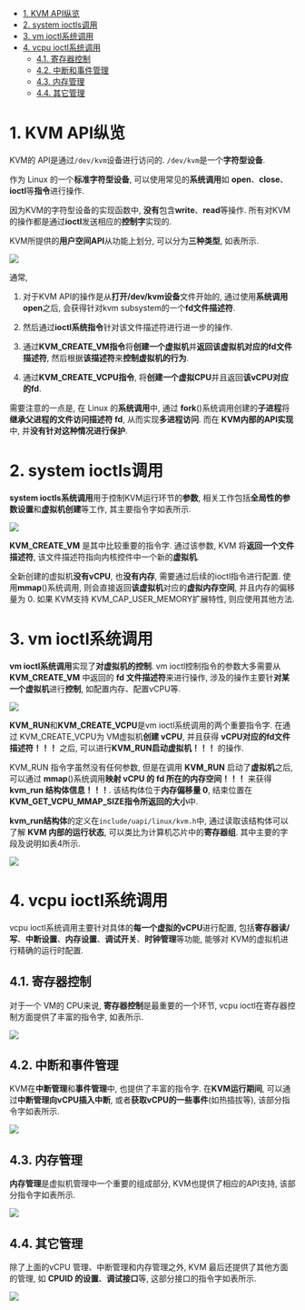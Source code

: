 
<!-- @import "[TOC]" {cmd="toc" depthFrom=1 depthTo=6 orderedList=false} -->

<!-- code_chunk_output -->

- [1. KVM API纵览](#1-kvm-api纵览)
- [2. system ioctls调用](#2-system-ioctls调用)
- [3. vm ioctl系统调用](#3-vm-ioctl系统调用)
- [4. vcpu ioctl系统调用](#4-vcpu-ioctl系统调用)
  - [4.1. 寄存器控制](#41-寄存器控制)
  - [4.2. 中断和事件管理](#42-中断和事件管理)
  - [4.3. 内存管理](#43-内存管理)
  - [4.4. 其它管理](#44-其它管理)

<!-- /code_chunk_output -->

# 1. KVM API纵览

KVM的 API是通过`/dev/kvm`设备进行访问的. `/dev/kvm`是一个**字符型设备**. 

作为 Linux 的一个**标准字符型设备**, 可以使用常见的**系统调用**如 **open**、**close**、**ioctl**等**指令**进行操作. 

因为KVM的字符型设备的实现函数中, **没有**包含**write**、**read**等操作. 所有对KVM的操作都是通过**ioctl**发送相应的**控制字**实现的. 

KVM所提供的**用户空间API**从功能上划分, 可以分为**三种类型**, 如表所示. 

![](./images/2019-07-05-18-42-39.png)

通常, 

1. 对于KVM API的操作是从**打开/dev/kvm设备**文件开始的, 通过使用**系统调用open**之后, 会获得针对kvm subsystem的一个**fd文件描述符**. 

2. 然后通过**ioctl系统指令**针对该文件描述符进行进一步的操作. 

3. 通过**KVM\_CREATE\_VM指令**将**创建一个虚拟机**并**返回该虚拟机对应的fd文件描述符**, 然后根据**该描述符**来**控制虚拟机的行为**. 

4. 通过**KVM\_CREATE\_VCPU指令**, 将**创建一个虚拟CPU**并且返回**该vCPU对应的fd**. 

需要注意的一点是, 在 Linux 的**系统调用**中, 通过 **fork**()系统调用创建的**子进程**将**继承父进程的文件访问描述符 fd**, 从而实现**多进程访问**. 而在 **KVM内部的API实现**中, 并**没有针对这种情况进行保护**. 

# 2. system ioctls调用

**system ioctls系统调用**用于控制KVM运行环节的**参数**, 相关工作包括**全局性的参数设置**和**虚拟机创建**等工作, 其主要指令字如表所示. 

![](./images/2019-07-05-18-44-42.png)

**KVM\_CREATE\_VM** 是其中比较重要的指令字. 通过该参数, KVM 将**返回一个文件描述符**, 该文件描述符指向内核控件中一个新的**虚拟机**. 

全新创建的虚拟机**没有vCPU**, 也**没有内存**, 需要通过后续的ioctl指令进行配置. 使用**mmap**()系统调用, 则会直接返回**该虚拟机**对应的**虚拟内存空间**, 并且内存的偏移量为 0. 如果 KVM支持 KVM\_CAP\_USER\_MEMORY扩展特性, 则应使用其他方法. 

# 3. vm ioctl系统调用

**vm ioctl系统调用**实现了**对虚拟机的控制**. vm ioctl控制指令的参数大多需要从 **KVM\_CREATE\_VM** 中返回的 **fd 文件描述符**来进行操作, 涉及的操作主要针**对某一个虚拟机**进行**控制**, 如配置内存、配置vCPU等. 

![](./images/2019-07-05-18-45-49.png)

**KVM\_RUN**和**KVM\_CREATE\_VCPU**是vm ioctl系统调用的两个重要指令字. 在通过 KVM\_CREATE\_VCPU为 VM虚拟机**创建 vCPU**, 并且获得 **vCPU对应的fd文件描述符！！！** 之后, 可以进行**KVM\_RUN启动虚拟机！！！** 的操作. 

KVM\_RUN 指令字虽然没有任何参数, 但是在调用 **KVM\_RUN** 启动了**虚拟机**之后, 可以通过 **mmap**()系统调用**映射 vCPU 的 fd 所在的内存空间！！！** 来获得**kvm\_run 结构体信息！！！**. 该结构体位于**内存偏移量 0**, 结束位置在 **KVM\_GET\_VCPU\_MMAP\_SIZE指令所返回的大小**中. 

**kvm\_run结构体**的定义在`include/uapi/linux/kvm.h`中, 通过读取该结构体可以了解 **KVM 内部的运行状态**, 可以类比为计算机芯片中的**寄存器组**. 其中主要的字段及说明如表4所示. 

![](./images/2019-07-05-18-46-50.png)

# 4. vcpu ioctl系统调用

vcpu ioctl系统调用主要针对具体的**每一个虚拟的vCPU**进行配置, 包括**寄存器读/写**、**中断设置**、**内存设置**、**调试开关**、**时钟管理**等功能, 能够对 KVM的虚拟机进行精确的运行时配置. 

## 4.1. 寄存器控制

对于一个 VM的 CPU来说, **寄存器控制**是最重要的一个环节, vcpu ioctl在寄存器控制方面提供了丰富的指令字, 如表所示. 

![](./images/2019-07-05-20-47-33.png)

## 4.2. 中断和事件管理

KVM在**中断管理**和**事件管理**中, 也提供了丰富的指令字. 在**KVM运行期间**, 可以通过**中断管理向vCPU插入中断**, 或者**获取vCPU的一些事件**(如热插拔等), 该部分指令字如表所示. 

![](./images/2019-07-05-20-47-48.png)

## 4.3. 内存管理

**内存管理**是虚拟机管理中一个重要的组成部分, KVM也提供了相应的API支持, 该部分指令字如表所示. 

![](./images/2019-07-05-20-48-17.png)

## 4.4. 其它管理

除了上面的vCPU 管理、中断管理和内存管理之外, KVM 最后还提供了其他方面的管理, 如 **CPUID 的设置**、**调试接口**等, 这部分接口的指令字如表所示. 

![](./images/2019-07-05-20-48-54.png)
